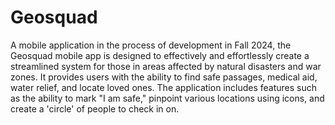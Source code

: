 # Geosquad
A mobile application in the process of development in Fall 2024, the Geosquad mobile app is designed to effectively and effortlessly create a streamlined system for those in areas affected by natural disasters and war zones. It provides users with the ability to find safe passages, medical aid, water relief, and locate loved ones. The application includes features such as the ability to mark "I am safe," pinpoint various locations using icons, and create a 'circle' of people to check in on.
